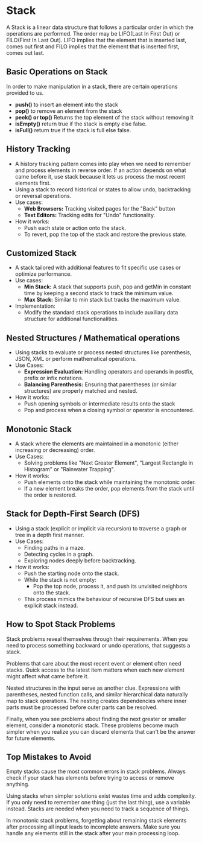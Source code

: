 # Stack
A Stack is a linear data structure that follows a particular order in which the operations are performed. The order may be LIFO(Last In First Out) or FILO(First In Last Out). LIFO implies that the element that is inserted last, comes out first and FILO implies that the element that is inserted first, comes out last.

## Basic Operations on Stack
In order to make manipulation in a stack, there are certain operations provided to us.

* <b>push()</b> to insert an element into the stack
* <b>pop()</b> to remove an element from the stack
* <b>peek() or top()</b> Returns the top element of the stack without removing it
* <b>isEmpty()</b> return true if the stack is empty else false.
* <b>isFull()</b> return true if the stack is full else false.

## History Tracking
- A history tracking pattern comes into play when we need to remember and process elements in reverse order. If an action depends on what came before it, use stack because it lets us process the most recent elements first.
- Using a stack to record historical or states to allow undo, backtracking or reversal operations.
- Use cases:
  - <b>Web Browsers:</b> Tracking visited pages for the "Back" button
  - <b>Text Editors:</b> Tracking edits for "Undo" functionality.
- How it works:
  - Push each state or action onto the stack.
  - To revert, pop the top of the stack and restore the previous state.


## Customized Stack
- A stack tailored with additional features to fit specific use cases or optimize performance.
- Use cases:
  - <b>Min Stack:</b> A stack that supports push, pop and getMin in constant time by keeping a second stack to track the minimum value.
  - <b>Max Stack:</b> Similar to min stack but tracks the maximum value.
- Implementation:
  - Modify the standard stack operations to include auxiliary data structure for additional functionalities.


## Nested Structures / Mathematical operations
- Using stacks to evaluate or process nested structures like parenthesis, JSON, XML or perform mathematical operations.
- Use Cases:
  - <b>Expression Evaluation:</b> Handling operators and operands in postfix, prefix or infix notations.
  - <b>Balancing Parenthesis:</b> Ensuring that parentheses (or similar structures) are properly matched and nested.
- How it works:
  - Push opening symbols or intermediate results onto the stack
  - Pop and process when a closing symbol or operator is encountered.

## Monotonic Stack
- A stack where the elements are maintained in a monotonic (either increasing or decreasing) order.
- Use Cases:
  - Solving problems like "Next Greater Element", "Largest Rectangle in Histogram" or "Rainwater Trapping".
- How it works:
  - Push elements onto the stack while maintaining the monotonic order.
  - If a new element breaks the order, pop elements from the stack until the order is restored.

## Stack for Depth-First Search (DFS)
- Using a stack (explicit or implicit via recursion) to traverse a graph or tree in a depth first manner.
- Use Cases:
  - Finding paths in a maze.
  - Detecting cycles in a graph.
  - Exploring nodes deeply before backtracking.
- How it works:
  - Push the starting node onto the stack.
  - While the stack is not empty:
    - Pop the top node, process it, and push its unvisited neighbors onto the stack.
  - This process mimics the behaviour of recursive DFS but uses an explicit stack instead.

## How to Spot Stack Problems

Stack problems reveal themselves through their requirements. When you need to process something backward or undo operations, that suggests a stack.

Problems that care about the most recent event or element often need stacks. Quick access to the latest item matters when each new element might affect what came before it.

Nested structures in the input serve as another clue. Expressions with parentheses, nested function calls, and similar hierarchical data naturally map to stack operations. The nesting creates dependencies where inner parts must be processed before outer parts can be resolved.

Finally, when you see problems about finding the next greater or smaller element, consider a monotonic stack. These problems become much simpler when you realize you can discard elements that can't be the answer for future elements.

## Top Mistakes to Avoid

Empty stacks cause the most common errors in stack problems. Always check if your stack has elements before trying to access or remove anything.

Using stacks when simpler solutions exist wastes time and adds complexity. If you only need to remember one thing (just the last thing), use a variable instead. Stacks are needed when you need to track a sequence of things.

In monotonic stack problems, forgetting about remaining stack elements after processing all input leads to incomplete answers. Make sure you handle any elements still in the stack after your main processing loop.